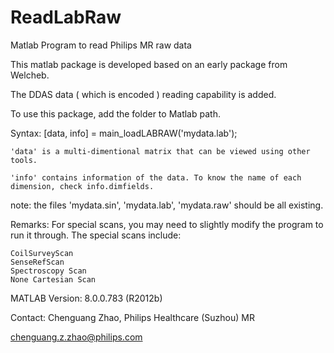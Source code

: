 # ReadLabRaw
Matlab Program to read Philips MR raw data

This matlab package is developed based on an early package from Welcheb.

The DDAS data ( which is encoded ) reading capability is added.

To use this package, add the folder to Matlab path.

Syntax: 
[data, info] = main_loadLABRAW('mydata.lab');

    'data' is a multi-dimentional matrix that can be viewed using other tools.
 
    'info' contains information of the data. To know the name of each dimension, check info.dimfields.
 
note: the files 'mydata.sin', 'mydata.lab', 'mydata.raw' should be all existing.

Remarks:
For special scans, you may need to slightly modify the program to run it through. The special scans include:

	CoilSurveyScan  
	SenseRefScan  	
	Spectroscopy Scan  	
	None Cartesian Scan

MATLAB Version: 8.0.0.783 (R2012b)

Contact:
Chenguang Zhao, Philips Healthcare (Suzhou) MR

chenguang.z.zhao@philips.com
